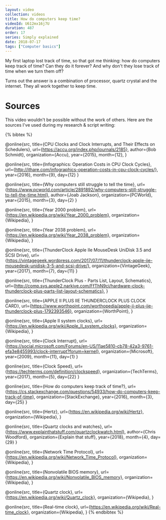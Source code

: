 ```yaml
---
layout: video
collection: videos
title: How do computers keep time?
videoId: U612mx16j7U
duration: 487
order: 17
series: Simply explained
date: 2018-07-17
tags: ["Computer basics"]
---
```


My first laptop lost track of time, so that got me thinking: how do computers keep track of time? Can they do it forever? And why don't they lose track of time when we turn them off?

Turns out the answer is a combination of processor, quartz crystal and the internet. They all work together to keep time.

<!--more-->


# Sources
This video wouldn't be possible without the work of others. Here are the sources I've used during my research & script writing:

{% bibtex %}

@online{src,
    title={CPU Clocks and Clock Interrupts, and Their Effects on Schedulers},
    url={https://accu.org/index.php/journals/2185},
    author={Bob Schmidt},
    organization={Accu},
    year={2015},
    month={12},
}

@online{src,
    title={Infographics: Operation Costs in CPU Clock Cycles},
    url={http://ithare.com/infographics-operation-costs-in-cpu-clock-cycles/},
    year={2016},
    month={9},
    day={12}
}

@online{src,
    title={Why computers still struggle to tell the time},
    url={https://www.pcworld.com/article/2891892/why-computers-still-struggle-to-tell-the-time.html},
    author={Joab Jackson},
    organization={PCWorld},
    year={2015},
    month={3},
    day={2}
}

@online{src,
    title={Year 2000 problem},
    url={https://en.wikipedia.org/wiki/Year_2000_problem},
    organization={Wikipedia},
}

@online{src,
    title={Year 2038 problem},
    url={https://en.wikipedia.org/wiki/Year_2038_problem},
    organization={Wikipedia},
}

@online{src,
    title={ThunderClock Apple IIe MouseDesk UniDisk 3.5 and SCSI Drive},
    url={https://vintagegeek.wordpress.com/2017/07/11/thunderclock-apple-iie-mousedesk-unidisk-3-5-and-scsi-drive/},
    organization={VintageGeek},
    year={2017},
    month={7},
    day={11}
}

@online{src,
    title={ThunderClock Plus - Parts List, Layout, Schematics},
    url={http://comp.sys.apple2.narkive.com/FfThN9ci/hardware-clock-thunderclock-plus-parts-list-layout-schematics},
}

@online{src,
    title={APPLE II PLUS IIE THUNDERCLOCK PLUS CLOCK CARD},
    url={https://www.worthpoint.com/worthopedia/apple-ii-plus-iie-thunderclock-plus-1792393546},
    organization={WorthPoint},
}

@online{src,
    title={Apple II system clocks},
    url={https://en.wikipedia.org/wiki/Apple_II_system_clocks},
    organization={Wikipedia},
}

@online{src,
    title={Clock Interrupt},
    url={https://social.microsoft.com/Forums/en-US/11ae5810-cb78-42a3-9761-efa3e8455993/clock-interrupt?forum=kernel},
    organization={Microsoft},
    year={2009},
    month={11},
    day={1}
}

@online{src,
    title={Clock Speed},
    url={https://techterms.com/definition/clockspeed},
    organization={TechTerms},
    year={2017},
    month={5},
    day={22}
}

@online{src,
    title={How do computers keep track of time?},
    url={https://cs.stackexchange.com/questions/54933/how-do-computers-keep-track-of-time},
    organization={StackExchange},
    year={2016},
    month={3},
    day={25}
}

@online{src,
    title={Hertz},
    url={https://en.wikipedia.org/wiki/Hertz},
    organization={Wikipedia},
}

@online{src,
    title={Quartz clocks and watches},
    url={https://www.explainthatstuff.com/quartzclockwatch.html},
    author={Chris Woodford},
    organization={Explain that stuff},
    year={2018},
    month={4},
    day={29}
}

@online{src,
    title={Network Time Protocol},
    url={https://en.wikipedia.org/wiki/Network_Time_Protocol},
    organization={Wikipedia},
}

@online{src,
    title={Nonvolatile BIOS memory},
    url={https://en.wikipedia.org/wiki/Nonvolatile_BIOS_memory},
    organization={Wikipedia},
}

@online{src,
    title={Quartz clock},
    url={https://en.wikipedia.org/wiki/Quartz_clock},
    organization={Wikipedia},
}

@online{src,
    title={Real-time clock},
    url={https://en.wikipedia.org/wiki/Real-time_clock},
    organization={Wikipedia},
}
{% endbibtex %}